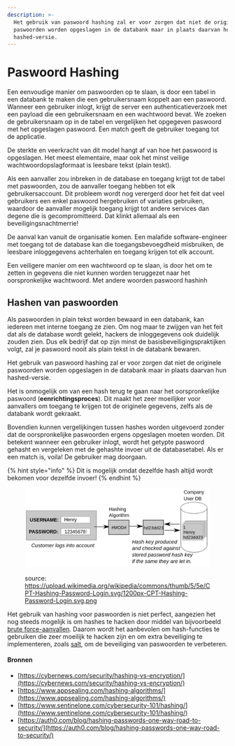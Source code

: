 ```yaml
---
description: >-
  Het gebruik van paswoord hashing zal er voor zorgen dat niet de originele
  paswoorden worden opgeslagen in de databank maar in plaats daarvan hun
  hashed-versie.
---
```


# Paswoord Hashing

Een eenvoudige manier om paswoorden op te slaan, is door een tabel in een databank te maken die een gebruikersnaam koppelt aan een paswoord. Wanneer een gebruiker inlogt, krijgt de server een authenticatieverzoek met een payload die een gebruikersnaam en een wachtwoord bevat. We zoeken de gebruikersnaam op in de tabel en vergelijken het opgegeven paswoord met het opgeslagen paswoord. Een match geeft de gebruiker toegang tot de applicatie.

De sterkte en veerkracht van dit model hangt af van hoe het paswoord is opgeslagen. Het meest elementaire, maar ook het minst veilige wachtwoordopslagformaat is leesbare tekst (plain teskt).

Als een aanvaller zou inbreken in de database en toegang krijgt tot de tabel met paswoorden, zou de aanvaller toegang hebben tot elk gebruikersaccount. Dit probleem wordt nog verergerd door het feit dat veel gebruikers een enkel paswoord hergebruiken of variaties gebruiken, waardoor de aanvaller mogelijk toegang krijgt tot andere services dan degene die is gecompromitteerd. Dat klinkt allemaal als een beveiligingsnachtmerrie!

De aanval kan vanuit de organisatie komen. Een malafide software-engineer met toegang tot de database kan die toegangsbevoegdheid misbruiken, de leesbare inloggegevens achterhalen en toegang krijgen tot elk account.

Een veiligere manier om een wachtwoord op te slaan, is door het om te zetten in gegevens die niet kunnen worden teruggezet naar het oorspronkelijke wachtwoord. Met andere woorden paswoord hashinh

## Hashen van paswoorden

Als paswoorden in plain tekst worden bewaard in een databank, kan iedereen met interne toegang ze zien. Om nog maar te zwijgen van het feit dat als de database wordt gelekt, hackers de inloggegevens ook duidelijk zouden zien. Dus elk bedrijf dat op zijn minst de basisbeveiligingspraktijken volgt, zal je paswoord nooit als plain tekst in de databank bewaren.

Het gebruik van paswoord hashing zal er voor zorgen dat niet de originele paswoorden worden opgeslagen in de databank maar in plaats daarvan hun hashed-versie.

Het is onmogelijk om van een hash terug te gaan naar het oorspronkelijke paswoord (**eenrichtingsproces**). Dit maakt het zeer moeilijker voor aanvallers om toegang te krijgen tot de originele gegevens, zelfs als de databank wordt gekraakt.

Bovendien kunnen vergelijkingen tussen hashes worden uitgevoerd zonder dat de oorspronkelijke paswoorden ergens opgeslagen moeten worden. Dit betekent wanneer een gebruiker inlogt, wordt het getypte paswoord gehasht en vergeleken met de gehashte invoer uit de databasetabel. Als er een match is, voila! De gebruiker mag doorgaan.

{% hint style="info" %}
Dit is mogelijk omdat dezelfde hash altijd wordt bekomen voor dezelfde invoer!
{% endhint %}

<figure><img src="../../.gitbook/assets/image (1).png" alt=""><figcaption><p>source: <a href="https://upload.wikimedia.org/wikipedia/commons/thumb/5/5e/CPT-Hashing-Password-Login.svg/1200px-CPT-Hashing-Password-Login.svg.png">https://upload.wikimedia.org/wikipedia/commons/thumb/5/5e/CPT-Hashing-Password-Login.svg/1200px-CPT-Hashing-Password-Login.svg.png</a></p></figcaption></figure>

Het gebruik van hashing voor paswoorden is niet perfect, aangezien het nog steeds mogelijk is om hashes te hacken door middel van bijvoorbeeld [brute force-aanvallen](https://www.fortinet.com/resources/cyberglossary/brute-force-attack). Daarom wordt het aanbevolen om hash-functies te gebruiken die zeer moeilijk te hacken zijn en om extra beveiliging te implementeren, zoals [salt](paswoord-salting.md), om de beveiliging van paswoorden te verbeteren.

#### Bronnen

* [https://cybernews.com/security/hashing-vs-encryption/](https://cybernews.com/security/hashing-vs-encryption/)
* [https://www.appsealing.com/hashing-algorithms/](https://www.appsealing.com/hashing-algorithms/)
* [https://www.sentinelone.com/cybersecurity-101/hashing/](https://www.sentinelone.com/cybersecurity-101/hashing/)
* [https://auth0.com/blog/hashing-passwords-one-way-road-to-security/](https://auth0.com/blog/hashing-passwords-one-way-road-to-security/)
